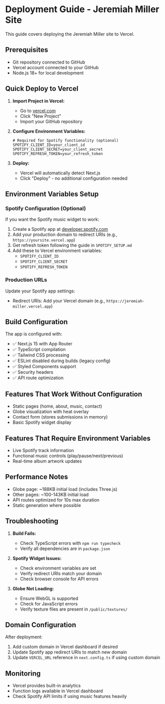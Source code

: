 # Deployment Guide - Jeremiah Miller Site

This guide covers deploying the Jeremiah Miller site to Vercel.

## Prerequisites

- Git repository connected to GitHub
- Vercel account connected to your GitHub
- Node.js 18+ for local development

## Quick Deploy to Vercel

1. **Import Project in Vercel:**
   - Go to [vercel.com](https://vercel.com)
   - Click "New Project"
   - Import your GitHub repository

2. **Configure Environment Variables:**
   ```
   # Required for Spotify functionality (optional)
   SPOTIFY_CLIENT_ID=your_client_id
   SPOTIFY_CLIENT_SECRET=your_client_secret  
   SPOTIFY_REFRESH_TOKEN=your_refresh_token
   ```

3. **Deploy:**
   - Vercel will automatically detect Next.js
   - Click "Deploy" - no additional configuration needed

## Environment Variables Setup

### Spotify Configuration (Optional)
If you want the Spotify music widget to work:

1. Create a Spotify app at [developer.spotify.com](https://developer.spotify.com/dashboard)
2. Add your production domain to redirect URIs (e.g., `https://yoursite.vercel.app`)
3. Get refresh token following the guide in `SPOTIFY_SETUP.md`
4. Add these to Vercel environment variables:
   - `SPOTIFY_CLIENT_ID`
   - `SPOTIFY_CLIENT_SECRET` 
   - `SPOTIFY_REFRESH_TOKEN`

### Production URLs
Update your Spotify app settings:
- Redirect URIs: Add your Vercel domain (e.g., `https://jeremiah-miller.vercel.app`)

## Build Configuration

The app is configured with:
- ✅ Next.js 15 with App Router
- ✅ TypeScript compilation
- ✅ Tailwind CSS processing
- ✅ ESLint disabled during builds (legacy config)
- ✅ Styled Components support
- ✅ Security headers
- ✅ API route optimization

## Features That Work Without Configuration

- Static pages (home, about, music, contact)
- Globe visualization with heat overlay
- Contact form (stores submissions in memory)
- Basic Spotify widget display

## Features That Require Environment Variables

- Live Spotify track information
- Functional music controls (play/pause/next/previous)
- Real-time album artwork updates

## Performance Notes

- Globe page: ~188KB initial load (includes Three.js)
- Other pages: ~100-143KB initial load
- API routes optimized for 10s max duration
- Static generation where possible

## Troubleshooting

1. **Build Fails:**
   - Check TypeScript errors with `npm run typecheck`
   - Verify all dependencies are in `package.json`

2. **Spotify Widget Issues:**
   - Check environment variables are set
   - Verify redirect URIs match your domain
   - Check browser console for API errors

3. **Globe Not Loading:**
   - Ensure WebGL is supported
   - Check for JavaScript errors
   - Verify texture files are present in `/public/textures/`

## Domain Configuration

After deployment:
1. Add custom domain in Vercel dashboard if desired
2. Update Spotify app redirect URIs to match new domain
3. Update `VERCEL_URL` reference in `next.config.ts` if using custom domain

## Monitoring

- Vercel provides built-in analytics
- Function logs available in Vercel dashboard
- Check Spotify API limits if using music features heavily

